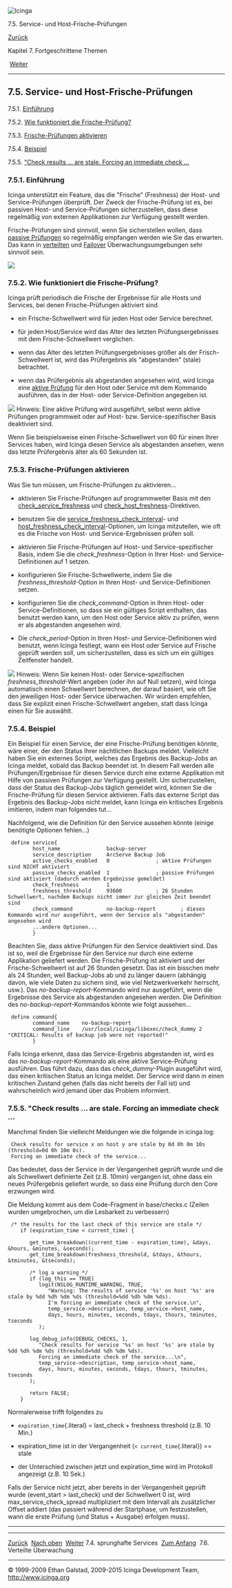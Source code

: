 ![Icinga](../images/logofullsize.png "Icinga")

7.5. Service- und Host-Frische-Prüfungen

[Zurück](volatileservices.md) 

Kapitel 7. Fortgeschrittene Themen

 [Weiter](distributed.md)

* * * * *

7.5. Service- und Host-Frische-Prüfungen
----------------------------------------

7.5.1. [Einführung](freshness.md#introduction)

7.5.2. [Wie funktioniert die
Frische-Prüfung?](freshness.md#howitworks)

7.5.3. [Frische-Prüfungen aktivieren](freshness.md#enable)

7.5.4. [Beispiel](freshness.md#example)

7.5.5. ["Check results ... are stale. Forcing an immediate check
...](freshness.md#stale)

### 7.5.1. Einführung

Icinga unterstützt ein Feature, das die "Frische" (Freshness) der Host-
und Service-Prüfungen überprüft. Der Zweck der Frische-Prüfung ist es,
bei passiven Host- und Service-Prüfungen sicherzustellen, dass diese
regelmäßig von externen Applikationen zur Verfügung gestellt werden.

Frische-Prüfungen sind sinnvoll, wenn Sie sicherstellen wollen, dass
[passive
Prüfungen](passivechecks.md "5.7. Passive Prüfungen (Passive Checks)")
so regelmäßig empfangen werden wie Sie das erwarten. Das kann in
[verteilten](distributed.md "7.6. Verteilte Überwachung") und
[Failover](redundancy.md "7.7. Redundante und Failover-Netzwerk-Überwachung")
Überwachungsumgebungen sehr sinnvoll sein.

![](../images/freshness.png)

### 7.5.2. Wie funktioniert die Frische-Prüfung?

Icinga prüft periodisch die Frische der Ergebnisse für alle Hosts und
Services, bei denen Frische-Prüfungen aktiviert sind.

-   ein Frische-Schwellwert wird für jeden Host oder Service berechnet.

-   für jeden Host/Service wird das Alter des letzten
    Prüfungsergebnisses mit dem Frische-Schwellwert verglichen.

-   wenn das Alter des letzten Prüfungsergebnisses größer als der
    Frisch-Schwellwert ist, wird das Prüfergebnis als "abgestanden"
    (stale) betrachtet.

-   wenn das Prüfergebnis als abgestanden angesehen wird, wird Icinga
    eine [aktive
    Prüfung](activechecks.md "5.6. Aktive Prüfungen (Active Checks)")
    für den Host oder Service mit dem Kommando ausführen, das in der
    Host- oder Service-Definition angegeben ist.

![](../images/tip.gif) Hinweis: Eine aktive Prüfung wird ausgeführt,
selbst wenn aktive Prüfungen programmweit oder auf Host- bzw.
Service-spezifischer Basis deaktiviert sind.

Wenn Sie beispielsweise einen Frische-Schwellwert von 60 für einen Ihrer
Services haben, wird Icinga diesen Service als abgestanden ansehen, wenn
das letzte Prüfergebnis älter als 60 Sekunden ist.

### 7.5.3. Frische-Prüfungen aktivieren

Was Sie tun müssen, um Frische-Prüfungen zu aktivieren...

-   aktivieren Sie Frische-Prüfungen auf programmweiter Basis mit den
    [check\_service\_freshness](configmain.md#configmain-check_service_freshness)
    und
    [check\_host\_freshness](configmain.md#configmain-check_host_freshness)-Direktiven.

-   benutzen Sie die
    [service\_freshness\_check\_interval](configmain.md#configmain-service_freshness_check_interval)-
    und
    [host\_freshness\_check\_interval](configmain.md#configmain-host_freshness_check_interval)-Optionen,
    um Icinga mitzuteilen, wie oft es die Frische von Host- und
    Service-Ergebnissen prüfen soll.

-   aktivieren Sie Frische-Prüfungen auf Host- und Service-spezifischer
    Basis, indem Sie die *check\_freshness*-Option in Ihrer Host- und
    Service-Definitionen auf 1 setzen.

-   konfigurieren Sie Frische-Schwellwerte, indem Sie die
    *freshness\_threshold*-Option in Ihren Host- und
    Service-Definitionen setzen.

-   konfigurieren Sie die *check\_command*-Option in Ihren Host- oder
    Service-Definitionen, so dass sie ein gültiges Script enthalten, das
    benutzt werden kann, um den Host oder Service aktiv zu prüfen, wenn
    er als abgestanden angesehen wird.

-   Die *check\_period*-Option in Ihren Host- und Service-Definitionen
    wird benutzt, wenn Icinga festlegt, wann ein Host oder Service auf
    Frische geprüft werden soll, um sicherzustellen, dass es sich um ein
    gültiges Zeitfenster handelt.

![](../images/tip.gif) Hinweis: Wenn Sie keinen Host- oder
Service-spezifischen *freshness\_threshold*-Wert angeben (oder ihn auf
Null setzen), wird Icinga automatisch einen Schwellwert berechnen, der
darauf basiert, wie oft Sie den jeweiligen Host- oder Service
überwachen. Wir würden empfehlen, dass Sie explizit einen
Frische-Schwellwert angeben, statt dass Icinga einen für Sie auswählt.

### 7.5.4. Beispiel

Ein Beispiel für einen Service, der eine Frische-Prüfung benötigen
könnte, wäre einer, der den Status Ihrer nächtlichen Backups meldet.
Vielleicht haben Sie ein externes Script, welches das Ergebnis des
Backup-Jobs an Icinga meldet, sobald das Backup beendet ist. In diesem
Fall werden alle Prüfungen/Ergebnisse für diesen Service durch eine
externe Applikation mit Hilfe von passiven Prüfungen zur Verfügung
gestellt. Um sicherzustellen, dass der Status des Backup-Jobs täglich
gemeldet wird, können Sie die Frische-Prüfung für diesen Service
aktivieren. Falls das externe Script das Ergebnis des Backup-Jobs nicht
meldet, kann Icinga ein kritisches Ergebnis imitieren, indem man
folgendes tut...

Nachfolgend, wie die Definition für den Service aussehen könnte (einige
benötigte Optionen fehlen...)

~~~~ {.screen}
 define service{
        host_name               backup-server
        service_description     ArcServe Backup Job
        active_checks_enabled   0               ; aktive Prüfungen sind NICHT aktiviert
        passive_checks_enabled  1               ; passive Prüfungen sind aktiviert (dadurch werden Ergebnisse gemeldet)
        check_freshness         1
        freshness_threshold     93600           ; 26 Stunden Schwellwert, nachdem Backups nicht immer zur gleichen Zeit beendet sind
        check_command           no-backup-report        ; dieses Kommando wird nur ausgeführt, wenn der Service als "abgestanden" angesehen wird
        ...andere Optionen...
        }
~~~~

Beachten Sie, dass aktive Prüfungen für den Service deaktiviert sind.
Das ist so, weil die Ergebnisse für den Service nur durch eine externe
Applikation geliefert werden. Die Frische-Prüfung ist aktiviert und der
Frische-Schwellwert ist auf 26 Stunden gesetzt. Das ist ein bisschen
mehr als 24 Stunden, weil Backup-Jobs ab und zu länger dauern (abhängig
davon, wie viele Daten zu sichern sind, wie viel Netzwerkverkehr
herrscht, usw.). Das *no-backup-report*-Kommando wird nur ausgeführt,
wenn die Ergebnisse des Service als abgestanden angesehen werden. Die
Definition des *no-backup-report*-Kommandos könnte wie folgt aussehen...

~~~~ {.screen}
 define command{
        command_name    no-backup-report
        command_line    /usr/local/icinga/libexec/check_dummy 2 "CRITICAL: Results of backup job were not reported!"
        }
~~~~

Falls Icinga erkennt, dass das Service-Ergebnis abgestanden ist, wird es
das *no-backup-report*-Kommando als eine aktive Service-Prüfung
ausführen. Das führt dazu, dass das *check\_dummy*-Plugin ausgeführt
wird, das einen kritischen Status an Icinga meldet. Der Service wird
dann in einen kritischen Zustand gehen (falls das nicht bereits der Fall
ist) und wahrscheinlich wird jemand über das Problem informiert.

### 7.5.5. "Check results ... are stale. Forcing an immediate check ...

Manchmal finden Sie vielleicht Meldungen wie die folgende in icinga.log:

~~~~ {.screen}
 Check results for service x on host y are stale by 0d 0h 0m 10s (threshold=0d 0h 10m 0s).
 Forcing an immediate check of the service...
~~~~

Das bedeutet, dass der Service in der Vergangenheit geprüft wurde und
die als Schwellwert definierte Zeit (z.B. 10min) vergangen ist, ohne
dass ein neues Prüfergebnis geliefert wurde, so dass eine Prüfung durch
den Core erzwungen wird.

Die Meldung kommt aus dem Code-Fragment in base/checks.c (Zeilen wurden
umgebrochen, um die Lesbarkeit zu verbessern)

~~~~ {.programlisting}
 /* the results for the last check of this service are stale */
    if (expiration_time < current_time) {

       get_time_breakdown((current_time - expiration_time), &days, &hours, &minutes, &seconds);
       get_time_breakdown(freshness_threshold, &tdays, &thours, &tminutes, &tseconds);

       /* log a warning */ 
       if (log_this == TRUE)
          logit(NSLOG_RUNTIME_WARNING, TRUE,
             "Warning: The results of service '%s' on host '%s' are stale by %dd %dh %dm %ds (threshold=%dd %dh %dm %ds).
             I'm forcing an immediate check of the service.\n",
             temp_service->description, temp_service->host_name,
             days, hours, minutes, seconds, tdays, thours, tminutes, tseconds
          );

       log_debug_info(DEBUGL_CHECKS, 1,
          "Check results for service '%s' on host '%s' are stale by %dd %dh %dm %ds (threshold=%dd %dh %dm %ds).
          Forcing an immediate check of the service...\n",
          temp_service->description, temp_service->host_name,
          days, hours, minutes, seconds, tdays, thours, tminutes, tseconds
       );

       return FALSE;
    }
~~~~

Normalerweise trifft folgendes zu

-   `expiration_time`{.literal} = last\_check + freshness threshold
    (z.B. 10 Min.)

-   expiration\_time ist in der Vergangenheit
    (`< current_time`{.literal}) == stale

-   der Unterschied zwischen jetzt und expiration\_time wird im
    Protokoll angezeigt (z.B. 10 Sek.)

Falls der Service nicht jetzt, aber bereits in der Vergangenheit geprüft
wurde (event\_start \> last\_check) und der Schwellwert 0 ist, wird
max\_service\_check\_spread multipliziert mit dem Intervall als
zusätzlicher Offset addiert (das passiert während der Startphase, um
festzustellen, wann die erste Prüfung (und Status + Ausgabe) erfolgen
muss).

* * * * *

  ---------------------------------- -------------------------- -----------------------------
  [Zurück](volatileservices.md)    [Nach oben](ch07.md)      [Weiter](distributed.md)
  7.4. sprunghafte Services          [Zum Anfang](index.md)    7.6. Verteilte Überwachung
  ---------------------------------- -------------------------- -----------------------------

© 1999-2009 Ethan Galstad, 2009-2015 Icinga Development Team,
http://www.icinga.org
